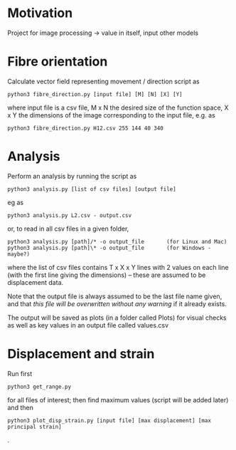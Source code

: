 # Motivation

Project for image processing -> value in itself, input other models

# Fibre orientation

Calculate vector field representing movement / direction script as

    python3 fibre_direction.py [input file] [M] [N] [X] [Y]

where input file is a csv file, M x N the desired size of the function space, X x Y the dimensions of the image corresponding to the input file, e.g. as
    
    python3 fibre_direction.py H12.csv 255 144 40 340

# Analysis

Perform an analysis by running the script as

    python3 analysis.py [list of csv files] [output file]

eg as

    python3 analysis.py L2.csv - output.csv

or, to read in all csv files in a given folder,

    python3 analysis.py [path]/* -o output_file       (for Linux and Mac)
    python3 analysis.py [path]\* -o output_file       (for Windows - maybe?)

where the list of csv files contains T x X x Y lines with 2 values on each line (with the first line giving the dimensions) – these are assumed to be displacement data.

Note that the output file is always assumed to be the last file name given, and that *this file will be overwritten without any warning* if it already exists.

The output will be saved as plots (in a folder called Plots) for visual checks as well as key values in an output file called values.csv

# Displacement and strain

Run first

    python3 get_range.py

for all files of interest; then find maximum values (script will be added later) and then

    python3 plot_disp_strain.py [input file] [max displacement] [max principal strain] 
.
